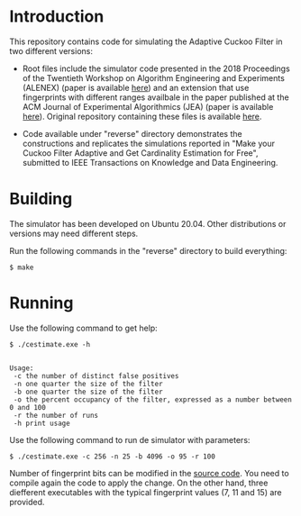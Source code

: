# Introduction

This repository contains code for simulating the Adaptive Cuckoo Filter in two different versions: 

- Root files include the simulator code presented in the 2018 Proceedings of the Twentieth Workshop on Algorithm Engineering and Experiments (ALENEX) (paper is available [here](https://epubs.siam.org/doi/pdf/10.1137/1.9781611975055.4)) and an extension that use fingerprints with different ranges availbale in the paper published at the ACM Journal of Experimental Algorithmics (JEA) (paper is available [here](https://dl.acm.org/doi/pdf/10.1145/3339504)). Original repository containing these files is available [here](https://github.com/pontarelli/ACF).

- Code available under "reverse" directory demonstrates the constructions and replicates the simulations reported in "Make your Cuckoo Filter Adaptive and Get Cardinality Estimation for Free", submitted to IEEE Transactions on Knowledge and Data Engineering.

# Building

The simulator has been developed on Ubuntu 20.04. Other distributions or versions may need different steps.

Run the following commands in the "reverse" directory to build everything:

```
$ make
```

# Running

Use the following command to get help:

```
$ ./cestimate.exe -h


Usage:
 -c the number of distinct false positives
 -n one quarter the size of the filter
 -b one quarter the size of the filter
 -o the percent occupancy of the filter, expressed as a number between 0 and 100
 -r the number of runs
 -h print usage
```

Use the following command to run de simulator with parameters:

```
$ ./cestimate.exe -c 256 -n 25 -b 4096 -o 95 -r 100
```

Number of fingerprint bits can be modified in the [source code](https://github.com/aalonsog/ACF/blob/cestimate/reverse/cestimate.cpp#L39). You need to compile again the code to apply the change. On the other hand, three diefferent executables with the typical fingerprint values (7, 11 and 15) are provided.
    
